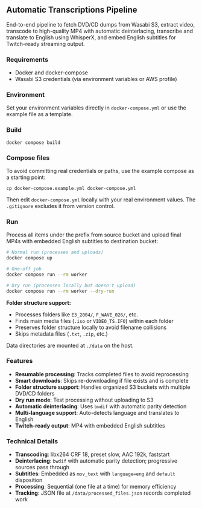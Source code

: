 ## Automatic Transcriptions Pipeline

End-to-end pipeline to fetch DVD/CD dumps from Wasabi S3, extract video, transcode to high-quality MP4 with automatic deinterlacing, transcribe and translate to English using WhisperX, and embed English subtitles for Twitch-ready streaming output.

### Requirements
- Docker and docker-compose
- Wasabi S3 credentials (via environment variables or AWS profile)

### Environment
Set your environment variables directly in `docker-compose.yml` or use the example file as a template.

### Build

```
docker compose build
```

### Compose files
To avoid committing real credentials or paths, use the example compose as a starting point:
```
cp docker-compose.example.yml docker-compose.yml
```
Then edit `docker-compose.yml` locally with your real environment values. The `.gitignore` excludes it from version control.

### Run
Process all items under the prefix from source bucket and upload final MP4s with embedded English subtitles to destination bucket:

```bash
# Normal run (processes and uploads)
docker compose up

# One-off job
docker compose run --rm worker

# Dry run (processes locally but doesn't upload)
docker compose run --rm worker --dry-run
```

**Folder structure support:**
- Processes folders like `E3_2004/`, `F_WAVE_026/`, etc.
- Finds main media files (`.iso` or `VIDEO_TS.IFO`) within each folder
- Preserves folder structure locally to avoid filename collisions
- Skips metadata files (`.txt`, `.zip`, etc.)

Data directories are mounted at `./data` on the host.

### Features
- **Resumable processing**: Tracks completed files to avoid reprocessing
- **Smart downloads**: Skips re-downloading if file exists and is complete
- **Folder structure support**: Handles organized S3 buckets with multiple DVD/CD folders
- **Dry run mode**: Test processing without uploading to S3
- **Automatic deinterlacing**: Uses `bwdif` with automatic parity detection
- **Multi-language support**: Auto-detects language and translates to English
- **Twitch-ready output**: MP4 with embedded English subtitles

### Technical Details
- **Transcoding**: libx264 CRF 18, preset slow, AAC 192k, faststart
- **Deinterlacing**: `bwdif` with automatic parity detection; progressive sources pass through
- **Subtitles**: Embedded as `mov_text` with `language=eng` and `default` disposition
- **Processing**: Sequential (one file at a time) for memory efficiency
- **Tracking**: JSON file at `/data/processed_files.json` records completed work

